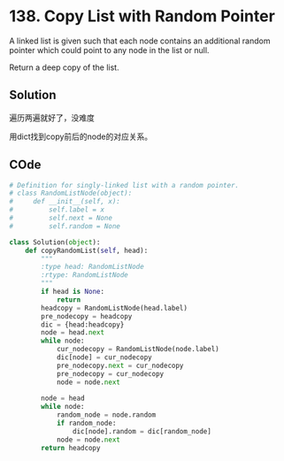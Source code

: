 # 138. Copy List with Random Pointer

A linked list is given such that each node contains an additional random pointer which could point to any node in the list or null.

Return a deep copy of the list.



## Solution

遍历两遍就好了，没难度

用dict找到copy前后的node的对应关系。



## COde

```python
# Definition for singly-linked list with a random pointer.
# class RandomListNode(object):
#     def __init__(self, x):
#         self.label = x
#         self.next = None
#         self.random = None

class Solution(object):
    def copyRandomList(self, head):
        """
        :type head: RandomListNode
        :rtype: RandomListNode
        """
        if head is None:
            return 
        headcopy = RandomListNode(head.label)
        pre_nodecopy = headcopy
        dic = {head:headcopy}
        node = head.next
        while node:
            cur_nodecopy = RandomListNode(node.label)
            dic[node] = cur_nodecopy
            pre_nodecopy.next = cur_nodecopy
            pre_nodecopy = cur_nodecopy
            node = node.next
        
        node = head
        while node:
            random_node = node.random
            if random_node:
                dic[node].random = dic[random_node]
            node = node.next
        return headcopy
            
```

